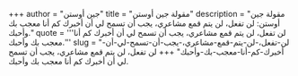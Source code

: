 +++
author = "جين أوستن"
title = "مقولة جين أوستن"
description = "مقولة جين أوستن: لن تفعل، لن يتم قمع مشاعري، يجب أن تسمح لي أن أخبرك كم أنا معجب بك وأحبك."
quote = '''لن تفعل، لن يتم قمع مشاعري، يجب أن تسمح لي أن أخبرك كم أنا معجب بك وأحبك.'''
slug = "لن-تفعل،-لن-يتم-قمع-مشاعري،-يجب-أن-تسمح-لي-أن-أخبرك-كم-أنا-معجب-بك-وأحبك"
+++
لن تفعل، لن يتم قمع مشاعري، يجب أن تسمح لي أن أخبرك كم أنا معجب بك وأحبك.
